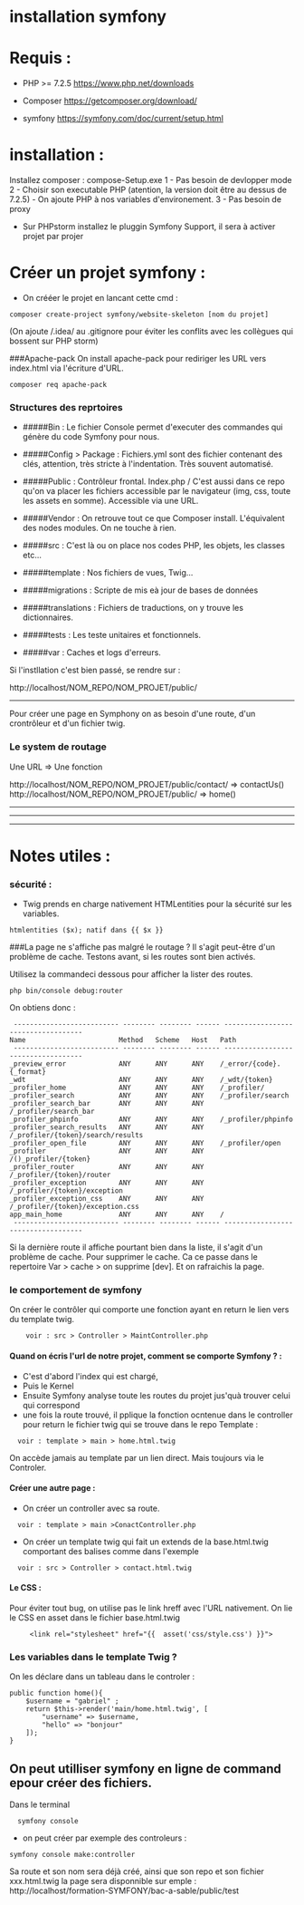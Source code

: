 # installation symfony


# Requis : 

- PHP >= 7.2.5
  https://www.php.net/downloads
- Composer 
  https://getcomposer.org/download/
  
- symfony 
  https://symfony.com/doc/current/setup.html
  
# installation : 

  Installez composer :
    compose-Setup.exe 
    1 - Pas besoin de devlopper mode
    2 - Choisir son executable PHP (atention, la version doit être au dessus de 7.2.5)
        - On ajoute PHP à nos variables d'environement.
    3 - Pas besoin de proxy
    

- Sur PHPstorm installez le pluggin Symfony Support, il sera à activer projet par projer

# Créer un projet symfony :
 - On crééer le projet en lancant cette cmd :

```shell
composer create-project symfony/website-skeleton [nom du projet] 
```

(On ajoute /.idea/ au .gitignore pour éviter les conflits avec les collègues qui bossent sur PHP storm)

###Apache-pack
On install apache-pack pour rediriger les URL vers index.html via l'écriture d'URL.

```shell
composer req apache-pack 
```

### Structures des reprtoires

- #####Bin : 
  Le fichier Console permet d'executer des commandes qui génère du code Symfony pour nous. 
  
- #####Config > Package : 
  Fichiers.yml sont des fichier contenant des clés, attention, très stricte à l'indentation. Très souvent automatisé.
  
- #####Public : 
  Contrôleur frontal. Index.php / C'est aussi dans ce repo qu'on va placer les fichiers accessible par le navigateur (img, css, toute les assets en somme). Accessible via une URL.

- #####Vendor : 
  On retrouve tout ce que Composer install. L'équivalent des nodes modules. On ne touche à rien. 
  
- #####src : 
  C'est là ou on place nos codes PHP, les objets, les classes etc...
  
- #####template : 
  Nos fichiers de vues, Twig...
  
- #####migrations :
  Scripte de mis eà jour de bases de données 
  
- #####translations : 
  Fichiers de traductions, on y trouve les dictionnaires. 
  
- #####tests : 
  Les teste unitaires et fonctionnels. 
  
- #####var : 
  Caches et logs d'erreurs.


Si l'instllation c'est bien passé, se rendre sur :

http://localhost/NOM_REPO/NOM_PROJET/public/



--------------

Pour créer une page en Symphony on as besoin d'une route, d'un crontrôleur et d'un fichier twig.
### Le system de routage 
 Une URL => Une fonction

http://localhost/NOM_REPO/NOM_PROJET/public/contact/   => contactUs()
http://localhost/NOM_REPO/NOM_PROJET/public/           => home()

----------------------------
----------------------------
----------------------------

# Notes utiles :

### sécurité :
- Twig prends en charge nativement HTMLentities pour la sécurité sur les variables. 
```shell
htmlentities ($x); natif dans {{ $x }}
```

###La page ne s'affiche pas malgré le routage ?
Il s'agit peut-être d'un problème de cache. Testons avant, si les routes sont bien activés. 

Utilisez la commandeci dessous pour afficher la lister des routes.
```shell
php bin/console debug:router
```
On obtiens donc : 
```shell
 -------------------------- -------- -------- ------ -----------------------------------
Name                       Method   Scheme   Host   Path
 -------------------------- -------- -------- ------ -----------------------------------
_preview_error             ANY      ANY      ANY    /_error/{code}.{_format}
_wdt                       ANY      ANY      ANY    /_wdt/{token}
_profiler_home             ANY      ANY      ANY    /_profiler/
_profiler_search           ANY      ANY      ANY    /_profiler/search
_profiler_search_bar       ANY      ANY      ANY    /_profiler/search_bar
_profiler_phpinfo          ANY      ANY      ANY    /_profiler/phpinfo
_profiler_search_results   ANY      ANY      ANY    /_profiler/{token}/search/results
_profiler_open_file        ANY      ANY      ANY    /_profiler/open
_profiler                  ANY      ANY      ANY    /()_profiler/{token}
_profiler_router           ANY      ANY      ANY    /_profiler/{token}/router
_profiler_exception        ANY      ANY      ANY    /_profiler/{token}/exception
_profiler_exception_css    ANY      ANY      ANY    /_profiler/{token}/exception.css
app_main_home              ANY      ANY      ANY    /
 -------------------------- -------- -------- ------ -----------------------------------
```

Si la dernière route il affiche pourtant bien dans la liste, il s'agit d'un problème de cache. 
Pour supprimer le cache. Ca ce passe dans le repertoire Var > cache > on supprime [dev].
Et on rafraichis la page. 


### le comportement de symfony
On créer le contrôler qui comporte une fonction ayant en return le lien vers du template twig.
```shell
    voir : src > Controller > MaintController.php
````
#### Quand on écris l'url de notre projet, comment se comporte Symfony ? : 
- C'est d'abord l'index qui est chargé,
- Puis le Kernel
- Ensuite Symfony analyse toute les routes du projet jus'quà trouver celui qui correspond
- une fois la route trouvé, il pplique la fonction ocntenue dans le controller pour return le fichier twig qui se trouve dans le repo Template :
```shell
  voir : template > main > home.html.twig
 ````
  On accède jamais au template par un lien direct. Mais toujours via le Controler. 

#### Créer une autre page :
- On créer un controller avec sa route.
```shell
  voir : template > main >ConactController.php
 ````
- On créer un template twig qui fait un extends de la base.html.twig comportant des balises comme dans l'exemple
```shell
  voir : src > Controller > contact.html.twig
 ````

#### Le CSS : 
Pour éviter tout bug, on utilise pas le link hreff avec l'URL nativement. 
On lie le CSS en asset dans le fichier base.html.twig

```shell
     <link rel="stylesheet" href="{{  asset('css/style.css') }}">
 ````

### Les variables dans le template Twig ? 
 On les déclare dans un tableau dans le controler : 
```shell
public function home(){
    $username = "gabriel" ;
    return $this->render('main/home.html.twig', [ 
        "username" => $username,
        "hello" => "bonjour"
    ]);
}
 ````


## On peut utilliser symfony en ligne de command epour créer des fichiers.
Dans le terminal
```shell
  symfony console
 ````
- on peut créer par exemple des controleurs : 
```shell
symfony console make:controller
 ```
Sa route et son nom sera déjà créé, ainsi que son repo et son fichier xxx.html.twig
la page sera disponnible sur emple :
http://localhost/formation-SYMFONY/bac-a-sable/public/test